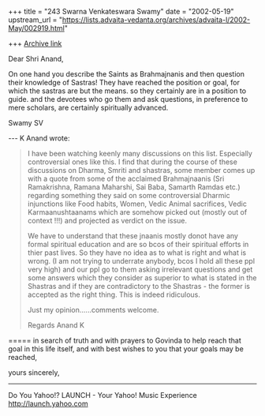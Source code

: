 +++
title = "243 Swarna Venkateswara Swamy"
date = "2002-05-19"
upstream_url = "https://lists.advaita-vedanta.org/archives/advaita-l/2002-May/002919.html"

+++
[Archive link](https://lists.advaita-vedanta.org/archives/advaita-l/2002-May/002919.html)

Dear Shri Anand,

On one hand you describe the Saints as Brahmajnanis
and then question their knowledge of Sastras! They
have reached the position or goal, for which the
sastras are but the means. so they certainly are in a
position to guide. and the devotees who go them and
ask questions, in preference to mere scholars, are
certainly spiritually advanced.

Swamy SV

--- K Anand <carex at VSNL.COM> wrote:
> I have been watching keenly many discussions on this
> list. Especially controversial ones like this.
> I find that during the course of these discussions
> on Dharma, Smriti and shastras, some member comes up
> with a quote from some of the acclaimed
> Brahmajnaanis (Sri Ramakrishna, Ramana Maharshi, Sai
> Baba, Samarth Ramdas etc.) regarding something they
> said on some controversial Dharmic injunctions like
> Food habits, Women, Vedic Animal sacrifices, Vedic
> Karmaanushtaanams which are somehow picked out
> (mostly out of context !!!) and projected as verdict
> on the issue.
>
> We have to understand that these jnaanis mostly
> donot have any formal spiritual education and are so
> bcos of their spiritual efforts in thier past lives.
> So they have no idea as to what is right and what is
> wrong. (I am not trying to underrate anybody, bcos I
> hold all these ppl very high) and our ppl go to them
> asking irrelevant questions and get some answers
> which they consider as superior to what is stated in
> the Shastras and if they are contradictory to the
> Shastras - the former is accepted as the right
> thing. This is indeed ridiculous.
>
> Just my opinion......comments welcome.
>
> Regards
> Anand K
>


=====
in search of truth and with prayers to Govinda to help reach  that goal in this life itself, and with best wishes to you that your goals may be reached,

yours sincerely,

__________________________________________________
Do You Yahoo!?
LAUNCH - Your Yahoo! Music Experience
http://launch.yahoo.com


